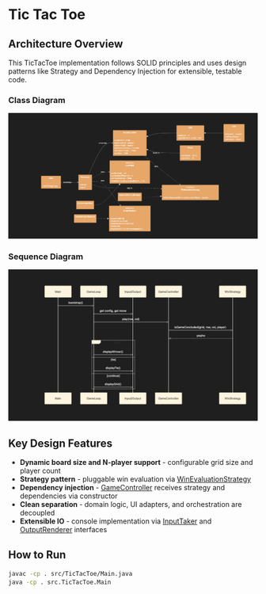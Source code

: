 # Tic Tac Toe

## Architecture Overview

This TicTacToe implementation follows SOLID principles and uses design patterns like Strategy and Dependency Injection for extensible, testable code.

### Class Diagram
![UML Class Diagram](uml.png)

### Sequence Diagram
![Sequence Diagram](sequenceDiag.png)

## Key Design Features

- **Dynamic board size and N-player support** - configurable grid size and player count
- **Strategy pattern** - pluggable win evaluation via [WinEvaluationStrategy](cci:2://file:///Users/pgarg3/Desktop/data/personal/DesignPatternsImpl/src/TicTacToe/interfaces/WinEvaluationStrategy.java:5:0-7:1)
- **Dependency injection** - [GameController](cci:2://file:///Users/pgarg3/Desktop/data/personal/DesignPatternsImpl/src/TicTacToe/controller/GameController.java:0:0-33:5) receives strategy and dependencies via constructor
- **Clean separation** - domain logic, UI adapters, and orchestration are decoupled
- **Extensible IO** - console implementation via [InputTaker](cci:2://file:///Users/pgarg3/Desktop/data/personal/DesignPatternsImpl/src/TicTacToe/interfaces/InputTaker.java:4:0-9:1) and [OutputRenderer](cci:2://file:///Users/pgarg3/Desktop/data/personal/DesignPatternsImpl/src/TicTacToe/interfaces/OutputRenderer.java:5:0-11:1) interfaces

## How to Run

```bash
javac -cp . src/TicTacToe/Main.java
java -cp . src.TicTacToe.Main